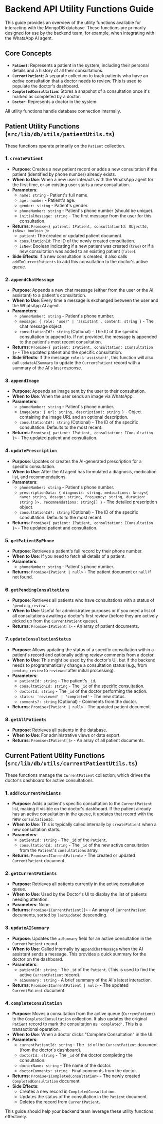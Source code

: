 # Backend API Utility Functions Guide

This guide provides an overview of the utility functions available for interacting with the MongoDB database. These functions are primarily designed for use by the backend team, for example, when integrating with the WhatsApp AI agent.

## Core Concepts

- **`Patient`**: Represents a patient in the system, including their personal details and a history of all their consultations.
- **`CurrentPatient`**: A separate collection to track patients who have an *active* consultation that a doctor needs to review. This is used to populate the doctor's dashboard.
- **`CompletedConsultation`**: Stores a snapshot of a consultation once it's marked as completed by a doctor.
- **`Doctor`**: Represents a doctor in the system.

All utility functions handle database connection internally.

## Patient Utility Functions (`src/lib/db/utils/patientUtils.ts`)

These functions operate primarily on the `Patient` collection.

### 1. `createPatient`

- **Purpose**: Creates a new patient record or adds a new consultation if the patient (identified by phone number) already exists.
- **When to Use**: When a new user interacts with the WhatsApp agent for the first time, or an existing user starts a new consultation.
- **Parameters**:
    - `name: string` - Patient's full name.
    - `age: number` - Patient's age.
    - `gender: string` - Patient's gender.
    - `phoneNumber: string` - Patient's phone number (should be unique).
    - `initialMessage: string` - The first message from the user for this consultation.
- **Returns**: `Promise<{ patient: IPatient, consultationId: ObjectId, isNew: boolean }>`
    - `patient`: The created or updated patient document.
    - `consultationId`: The ID of the newly created consultation.
    - `isNew`: Boolean indicating if a new patient was created (`true`) or if a new consultation was added to an existing patient (`false`).
- **Side Effects**: If a new consultation is created, it also calls `addToCurrentPatients` to add this consultation to the doctor's active queue.

### 2. `appendChatMessage`

- **Purpose**: Appends a new chat message (either from the user or the AI assistant) to a patient's consultation.
- **When to Use**: Every time a message is exchanged between the user and the WhatsApp AI agent.
- **Parameters**:
    - `phoneNumber: string` - Patient's phone number.
    - `message: { role: 'user' | 'assistant', content: string }` - The chat message object.
    - `consultationId?: string` (Optional) - The ID of the specific consultation to append to. If not provided, the message is appended to the patient's most recent consultation.
- **Returns**: `Promise<{ patient: IPatient, consultation: IConsultation }>` - The updated patient and the specific consultation.
- **Side Effects**: If the message `role` is `'assistant'`, this function will also call `updateAISummary` to update the `CurrentPatient` record with a summary of the AI's last response.

### 3. `appendImage`

- **Purpose**: Appends an image sent by the user to their consultation.
- **When to Use**: When the user sends an image via WhatsApp.
- **Parameters**:
    - `phoneNumber: string` - Patient's phone number.
    - `imageData: { url: string, description?: string }` - Object containing the image URL and an optional description.
    - `consultationId?: string` (Optional) - The ID of the specific consultation. Defaults to the most recent.
- **Returns**: `Promise<{ patient: IPatient, consultation: IConsultation }>` - The updated patient and consultation.

### 4. `updatePrescription`

- **Purpose**: Updates or creates the AI-generated prescription for a specific consultation.
- **When to Use**: After the AI agent has formulated a diagnosis, medication list, and recommendations.
- **Parameters**:
    - `phoneNumber: string` - Patient's phone number.
    - `prescriptionData: { diagnosis: string, medications: Array<{ name: string, dosage: string, frequency: string, duration: string }>, recommendations: string[] }` - The detailed prescription object.
    - `consultationId?: string` (Optional) - The ID of the specific consultation. Defaults to the most recent.
- **Returns**: `Promise<{ patient: IPatient, consultation: IConsultation }>` - The updated patient and consultation.

### 5. `getPatientByPhone`

- **Purpose**: Retrieves a patient's full record by their phone number.
- **When to Use**: If you need to fetch all details of a patient.
- **Parameters**:
    - `phoneNumber: string` - Patient's phone number.
- **Returns**: `Promise<IPatient | null>` - The patient document or `null` if not found.

### 6. `getPendingConsultations`

- **Purpose**: Retrieves all patients who have consultations with a status of `'pending_review'`.
- **When to Use**: Useful for administrative purposes or if you need a list of all consultations awaiting a doctor's first review (before they are actively picked up from the `CurrentPatient` queue).
- **Returns**: `Promise<IPatient[]>` - An array of patient documents.

### 7. `updateConsultationStatus`

- **Purpose**: Allows updating the status of a specific consultation within a patient's record and optionally adding review comments from a doctor.
- **When to Use**: This might be used by the doctor's UI, but if the backend needs to programmatically change a consultation status (e.g., from `pending_review` to `reviewed` after initial processing).
- **Parameters**:
    - `patientId: string` - The patient's `_id`.
    - `consultationId: string` - The `_id` of the specific consultation.
    - `doctorId: string` - The `_id` of the doctor performing the action.
    - `status: 'reviewed' | 'completed'` - The new status.
    - `comments?: string` (Optional) - Comments from the doctor.
- **Returns**: `Promise<IPatient | null>` - The updated patient document.

### 8. `getAllPatients`

- **Purpose**: Retrieves all patients in the database.
- **When to Use**: For administrative views or data export.
- **Returns**: `Promise<IPatient[]>` - An array of all patient documents.

## Current Patient Utility Functions (`src/lib/db/utils/currentPatientUtils.ts`)

These functions manage the `CurrentPatient` collection, which drives the doctor's dashboard for active consultations.

### 1. `addToCurrentPatients`

- **Purpose**: Adds a patient's specific consultation to the `CurrentPatient` list, making it visible on the doctor's dashboard. If the patient already has an active consultation in the queue, it updates that record with the new `consultationId`.
- **When to Use**: This is typically called internally by `createPatient` when a new consultation starts.
- **Parameters**:
    - `patientId: string` - The `_id` of the `Patient`.
    - `consultationId: string` - The `_id` of the new active consultation from the `Patient`'s `consultations` array.
- **Returns**: `Promise<ICurrentPatient>` - The created or updated `CurrentPatient` document.

### 2. `getCurrentPatients`

- **Purpose**: Retrieves all patients currently in the active consultation queue.
- **When to Use**: Used by the Doctor's UI to display the list of patients needing attention.
- **Parameters**: None.
- **Returns**: `Promise<ICurrentPatient[]>` - An array of `CurrentPatient` documents, sorted by `lastUpdated` descending.

### 3. `updateAISummary`

- **Purpose**: Updates the `aiSummary` field for an active consultation in the `CurrentPatient` record.
- **When to Use**: Called internally by `appendChatMessage` when the AI assistant sends a message. This provides a quick summary for the doctor on the dashboard.
- **Parameters**:
    - `patientId: string` - The `_id` of the `Patient`. (This is used to find the active `CurrentPatient` record).
    - `aiSummary: string` - A brief summary of the AI's latest interaction.
- **Returns**: `Promise<ICurrentPatient | null>` - The updated `CurrentPatient` document.

### 4. `completeConsultation`

- **Purpose**: Moves a consultation from the active queue (`CurrentPatient`) to the `CompletedConsultation` collection. It also updates the original `Patient` record to mark the consultation as `'completed'`. This is a transactional operation.
- **When to Use**: When a doctor clicks "Complete Consultation" in the UI.
- **Parameters**:
    - `currentPatientId: string` - The `_id` of the `CurrentPatient` document (from the doctor's dashboard).
    - `doctorId: string` - The `_id` of the doctor completing the consultation.
    - `doctorName: string` - The name of the doctor.
    - `doctorComments: string` - Final comments from the doctor.
- **Returns**: `Promise<ICompletedConsultation>` - The newly created `CompletedConsultation` document.
- **Side Effects**:
    - Creates a new record in `CompletedConsultation`.
    - Updates the status of the consultation in the `Patient` document.
    - Deletes the record from `CurrentPatient`.

This guide should help your backend team leverage these utility functions effectively. 